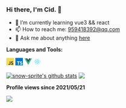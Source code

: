 ### Hi there, I'm Cid. 👋

- 🌱 I’m currently learning vue3 && react
- 📫 How to reach me: 959418392@qq.com
- 💬 Ask me about anything [here](https://github.com/snow-sprite/snow-sprite/issues/new)

**Languages and Tools:**  

<code><img height="20" src="https://raw.githubusercontent.com/github/explore/80688e429a7d4ef2fca1e82350fe8e3517d3494d/topics/javascript/javascript.png"></code>
<code><img height="20" src="https://raw.githubusercontent.com/github/explore/80688e429a7d4ef2fca1e82350fe8e3517d3494d/topics/typescript/typescript.png"></code>
<code><img height="20" src="https://raw.githubusercontent.com/github/explore/80688e429a7d4ef2fca1e82350fe8e3517d3494d/topics/vue/vue.png"></code>
<code><img height="20" src="https://raw.githubusercontent.com/github/explore/80688e429a7d4ef2fca1e82350fe8e3517d3494d/topics/react/react.png"></code>

<a href="javascript:;"><img  align="center" src="https://github-readme-stats.vercel.app/api?username=snow-sprite&show_icons=true&theme=tokyonight" alt="snow-sprite's github stats" /></a>
<a href="javascript:;"><img align="center" src="https://github-readme-stats.vercel.app/api/top-langs/?username=snow-sprite&layout=compact&hide=html&theme=tokyonight" /></a>

**Profile views since 2021/05/21**

![](https://komarev.com/ghpvc/?username=snow-sprite&color=blueviolet&style=plastic&label=PROFILE+VIEWS!)

<!--
**snow-sprite/snow-sprite** is a ✨ _special_ ✨ repository because its `README.md` (this file) appears on your GitHub profile.

Here are some ideas to get you started:

- 🔭 I’m currently working on ...
- 🌱 I’m currently learning ...
- 👯 I’m looking to collaborate on ...
- 🤔 I’m looking for help with ...
- 💬 Ask me about ...
- 📫 How to reach me: ...
- 😄 Pronouns: ...
- ⚡ Fun fact: ...
-->
